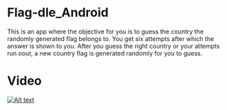 # Flag-dle_Android

This is an app where the objective for you is to guess the country the randomly generated flag belongs to. You get six attempts after which the answer is shown to you. After you guess the right country or your attempts run oout, a new country flag is generated randomly for you to guess. 

# Video
[![Alt text](https://img.youtube.com/vi/wjzJjFvMYR4/0.jpg)](https://youtu.be/wjzJjFvMYR4)
